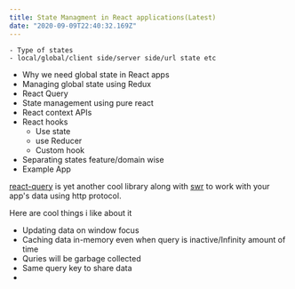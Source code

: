 ```yaml
---
title: State Managment in React applications(Latest)
date: "2020-09-09T22:40:32.169Z"
---
```


    - Type of states
    - local/global/client side/server side/url state etc
- Why we need global state in React apps
- Managing global state using Redux
- React Query
- State management using pure react
- React context APIs
- React hooks
    - Use state
    - use Reducer
    - Custom hook
- Separating states feature/domain wise
- Example App



[react-query](https://react-query.tanstack.com/) is yet another cool library along with [swr](https://github.com/vercel/swr) to work with your app's data using http protocol.

Here are cool things i like about it

- Updating data on window focus
- Caching data in-memory even when query is inactive/Infinity amount of time
- Quries will be garbage collected
- Same query key to share data
-





